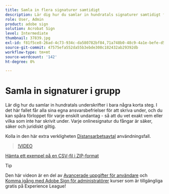 ```yaml
---
title: Samla in flera signaturer samtidigt
description: Lär dig hur du samlar in hundratals signaturer samtidigt för alla dokument i några få korta steg
role: User, Admin
product: adobe sign
solution: Acrobat Sign
level: Intermediate
thumbnail: 37839.jpg
exl-id: f81f5ce8-26ad-4c73-934c-da580782bf84,71a748b0-48c9-4a1e-befe-d5f311d6c05e
source-git-commit: 47575efa552da55b3ebde308c182432ab29392db
workflow-type: tm+mt
source-wordcount: '142'
ht-degree: 0%

---
```


# Samla in signaturer i grupp

Lär dig hur du samlar in hundratals underskrifter i bara några korta steg. I det här fallet får alla sina egna ansvarsbefrielser för att skriva under, och du kan spåra förloppet för varje enskilt undantag - så att du vet exakt vem eller vilka som inte har skrivit under. Varje onlinesignatur du fångar är säker, säker och juridiskt giltig.

Kolla in den här extra verkligheten [Distansarbetsavtal](https://experienceleague.adobe.com/docs/document-cloud-learn/sign-learning-hub/expand/recipes/gov/usecasegovtelework.html?lang=en) användningsfall.

>[!VIDEO](https://video.tv.adobe.com/v/37839?hidetitle=true)

[Hämta ett exempel på en CSV-fil i ZIP-format](../assets/megasign_merge_sample.zip)

>[!TIP]
>
>Den här videon är en del av [Avancerade uppgifter för användare](https://experienceleague.adobe.com/?recommended=Sign-U-1-2020.3) och [Komma igång med Adobe Sign för administratörer](https://experienceleague.adobe.com/?recommended=Sign-A-1-2020.2) kurser som är tillgängliga gratis på Experience League!
